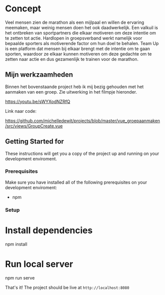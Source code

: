 # Concept

Veel mensen zien de marathon als een mijlpaal en willen de ervaring meemaken, maar weinig mensen doen het ook daadwerkelijk. Een valkuil is het ontbreken van sportpartners die elkaar motiveren om deze intentie om te zetten tot actie. Hardlopen in groepsverband werkt namelijk voor bepaalde sporters als motiverende factor om hun doel te behalen. Team Up is een platform dat mensen bij elkaar brengt met de intentie om te gaan sporten, waardoor ze elkaar kunnen motiveren om deze gedachte om te zetten naar actie en dus gezamenlijk te trainen voor de marathon.

## Mijn werkzaamheden
Binnen het bovenstaande project heb ik mij bezig gehouden met het aanmaken van een groep. Zie uitwerking in het filmpje hieronder.

https://youtu.be/sWYXodNZRfQ

Link naar code:

https://github.com/michelledewit/projects/blob/master/vue_groepaanmaken/src/views/GroupCreate.vue

## Getting Started for
These instructions will get you a copy of the project up and running on your development enviroment.

### Prerequisites

Make sure you have installed all of the following prerequisites on your development enviroment:
- npm

### Setup

# Install dependencies
npm install

# Run local server
npm run serve

That's it! The project should be live at `http://localhost:8080`
